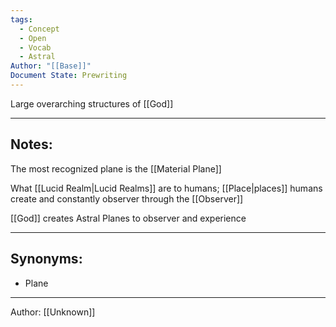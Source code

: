 ```yaml
---
tags:
  - Concept
  - Open
  - Vocab
  - Astral
Author: "[[Base]]"
Document State: Prewriting
---
```

Large overarching structures of [[God]]
- - -
## Notes:
The most recognized plane is the [[Material Plane]]

What [[Lucid Realm|Lucid Realms]] are to humans; [[Place|places]] humans create and constantly observer through the [[Observer]]

[[God]] creates Astral Planes to observer and experience
- - -
## Synonyms:
- Plane
- - -
Author: [[Unknown]]